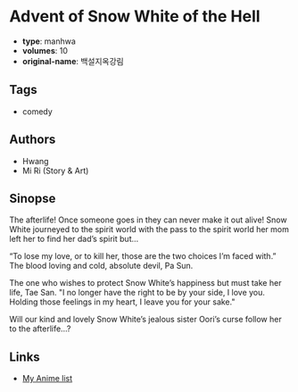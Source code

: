 # Advent of Snow White of the Hell

-   **type**: manhwa
-   **volumes**: 10
-   **original-name**: 백설지옥강림

## Tags

-   comedy

## Authors

-   Hwang
-   Mi Ri (Story & Art)

## Sinopse

The afterlife! Once someone goes in they can never make it out alive! Snow White journeyed to the spirit world with the pass to the spirit world her mom left her to find her dad’s spirit but…

“To lose my love, or to kill her, those are the two choices I’m faced with.”
The blood loving and cold, absolute devil, Pa Sun.

The one who wishes to protect Snow White’s happiness but must take her life, Tae San.
"I no longer have the right to be by your side, I love you.
Holding those feelings in my heart, I leave you for your sake."

Will our kind and lovely Snow White’s jealous sister Oori’s curse follow her to the afterlife…?

## Links

-   [My Anime list](https://myanimelist.net/manga/14994/Advent_of_Snow_White_of_the_Hell)
